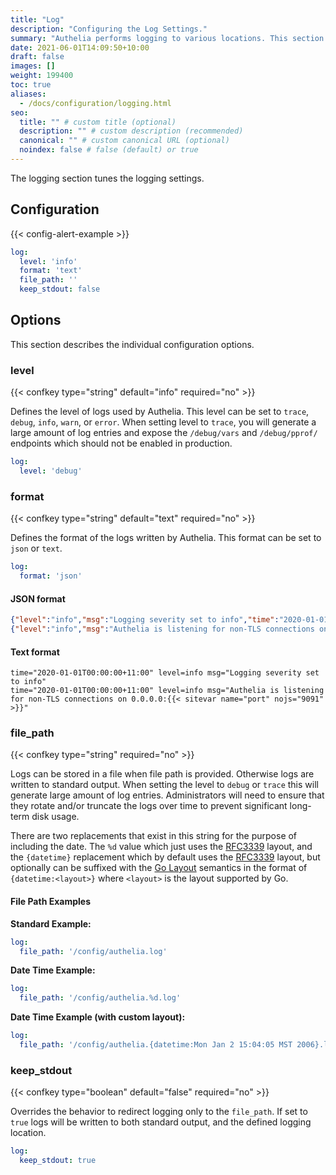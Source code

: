 ```yaml
---
title: "Log"
description: "Configuring the Log Settings."
summary: "Authelia performs logging to various locations. This section describes how to configure and tune this."
date: 2021-06-01T14:09:50+10:00
draft: false
images: []
weight: 199400
toc: true
aliases:
  - /docs/configuration/logging.html
seo:
  title: "" # custom title (optional)
  description: "" # custom description (recommended)
  canonical: "" # custom canonical URL (optional)
  noindex: false # false (default) or true
---
```


The logging section tunes the logging settings.

## Configuration

{{< config-alert-example >}}

```yaml {title="configuration.yml"}
log:
  level: 'info'
  format: 'text'
  file_path: ''
  keep_stdout: false
```

## Options

This section describes the individual configuration options.

### level

{{< confkey type="string" default="info" required="no" >}}

Defines the level of logs used by Authelia. This level can be set to `trace`, `debug`, `info`, `warn`, or `error`. When
setting level to `trace`, you will generate a large amount of log entries and expose the `/debug/vars` and
`/debug/pprof/` endpoints which should not be enabled in production.

```yaml {title="configuration.yml"}
log:
  level: 'debug'
```

### format

{{< confkey type="string" default="text" required="no" >}}

Defines the format of the logs written by Authelia. This format can be set to `json` or `text`.

```yaml {title="configuration.yml"}
log:
  format: 'json'
```

#### JSON format

```json
{"level":"info","msg":"Logging severity set to info","time":"2020-01-01T00:00:00+11:00"}
{"level":"info","msg":"Authelia is listening for non-TLS connections on 0.0.0.0:{{< sitevar name="port" nojs="9091" >}}","time":"2020-01-01T00:00:00+11:00"}
```

#### Text format

```text
time="2020-01-01T00:00:00+11:00" level=info msg="Logging severity set to info"
time="2020-01-01T00:00:00+11:00" level=info msg="Authelia is listening for non-TLS connections on 0.0.0.0:{{< sitevar name="port" nojs="9091" >}}"
```

### file_path

{{< confkey type="string" required="no" >}}

Logs can be stored in a file when file path is provided. Otherwise logs are written to standard output. When setting the
level to `debug` or `trace` this will generate large amount of log entries. Administrators will need to ensure that
they rotate and/or truncate the logs over time to prevent significant long-term disk usage.

There are two replacements that exist in this string for the purpose of including the date. The `%d` value which just
uses the [RFC3339] layout, and the `{datetime}` replacement which by
default uses the [RFC3339] layout, but optionally can be suffixed with the
[Go Layout](https://pkg.go.dev/time#pkg-constants) semantics in the format of `{datetime:<layout>}` where `<layout>` is
the layout supported by Go.

#### File Path Examples

__Standard Example:__

```yaml {title="configuration.yml"}
log:
  file_path: '/config/authelia.log'
```

__Date Time Example:__

```yaml {title="configuration.yml"}
log:
  file_path: '/config/authelia.%d.log'
```

__Date Time Example (with custom layout):__

```yaml {title="configuration.yml"}
log:
  file_path: '/config/authelia.{datetime:Mon Jan 2 15:04:05 MST 2006}.log'
```

### keep_stdout

{{< confkey type="boolean" default="false" required="no" >}}

Overrides the behavior to redirect logging only to the `file_path`. If set to `true` logs will be written to both
standard output, and the defined logging location.

```yaml {title="configuration.yml"}
log:
  keep_stdout: true
```

[RFC3339]: https://datatracker.ietf.org/doc/html/rfc3339
